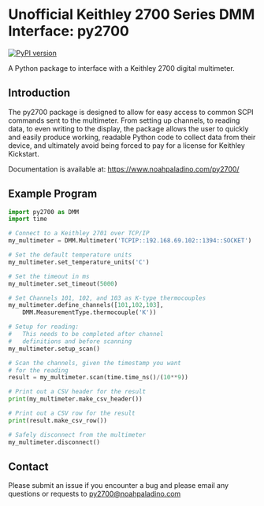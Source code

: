 # Unofficial Keithley 2700 Series DMM Interface: py2700
[![PyPI version](https://badge.fury.io/py/py2700.svg)](https://badge.fury.io/py/py2700)

A Python package to interface with a Keithley 2700 digital multimeter.

## Introduction
The py2700 package is designed to allow for easy access to common SCPI commands sent to the multimeter. From setting up channels, to reading data, to even writing to the display, the package allows the user to quickly and easily produce working, readable Python code to collect data from their device, and ultimately avoid being forced to pay for a license for Keithley Kickstart.

Documentation is available at: https://www.noahpaladino.com/py2700/

## Example Program
```python 
import py2700 as DMM
import time

# Connect to a Keithley 2701 over TCP/IP
my_multimeter = DMM.Multimeter('TCPIP::192.168.69.102::1394::SOCKET')

# Set the default temperature units
my_multimeter.set_temperature_units('C')

# Set the timeout in ms
my_multimeter.set_timeout(5000)

# Set Channels 101, 102, and 103 as K-type thermocouples
my_multimeter.define_channels([101,102,103],
    DMM.MeasurementType.thermocouple('K'))

# Setup for reading: 
#   This needs to be completed after channel
#   definitions and before scanning
my_multimeter.setup_scan()

# Scan the channels, given the timestamp you want 
# for the reading
result = my_multimeter.scan(time.time_ns()/(10**9))

# Print out a CSV header for the result
print(my_multimeter.make_csv_header())

# Print out a CSV row for the result
print(result.make_csv_row())

# Safely disconnect from the multimeter
my_multimeter.disconnect()
```
## Contact
Please submit an issue if you encounter a bug and please email any questions or requests to py2700@noahpaladino.com
